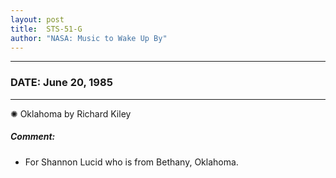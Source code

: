 ```yaml
---
layout: post
title:  STS-51-G
author: "NASA: Music to Wake Up By"
---
```


----
### DATE: June 20, 1985
----
✺ Oklahoma by Richard Kiley

##### Comment:
* For Shannon Lucid who is from Bethany, Oklahoma.
